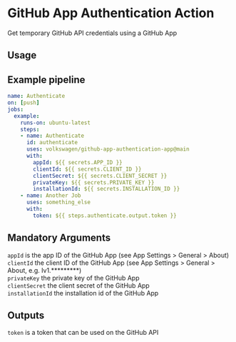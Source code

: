 # GitHub App Authentication Action
Get temporary GitHub API credentials using a GitHub App

## Usage

## Example pipeline
```yaml
name: Authenticate
on: [push]
jobs:
  example:
    runs-on: ubuntu-latest
    steps:
    - name: Authenticate
      id: authenticate
      uses: volkswagen/github-app-authentication-app@main
      with:
        appId: ${{ secrets.APP_ID }}
        clientId: ${{ secrets.CLIENT_ID }}
        clientSecret: ${{ secrets.CLIENT_SECRET }}
        privateKey: ${{ secrets.PRIVATE_KEY }}
        installationId: ${{ secrets.INSTALLATION_ID }}
    - name: Another Job 
      uses: something_else
      with:
        token: ${{ steps.authenticate.output.token }}
```

## Mandatory Arguments

`appId` is the app ID of the GitHub App (see App Settings > General > About)  
`clientId` the client ID of the GitHub App (see App Settings > General > About, e.g. Iv1.*********)  
`privateKey` the private key of the GitHub App  
`clientSecret` the client secret of the GitHub App  
`installationId` the installation id of the GitHub App  

## Outputs

`token` is a token that can be used on the GitHub API 
